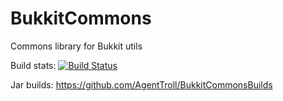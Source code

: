 BukkitCommons
=============

Commons library for Bukkit utils

Build stats:
[![Build Status](https://travis-ci.org/AgentTroll/BukkitCommons.svg?branch=master)](https://travis-ci.org/AgentTroll/BukkitCommons)

Jar builds: https://github.com/AgentTroll/BukkitCommonsBuilds
